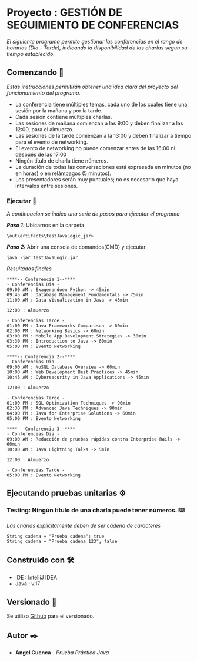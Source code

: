# Proyecto : GESTIÓN DE SEGUIMIENTO DE CONFERENCIAS

_El siguiente programa permite gestionar las conferencias en el rango de horarios (Dia - Tarde), indicando la disponibilidad de las charlas segun su tiempo establecido._

## Comenzando 🚀

_Estas instrucciones permitirán obtener una idea clara del proyecto del funcionamiento del programa._

* La conferencia tiene múltiples temas, cada uno de los cuales tiene una sesión por la mañana y por la tarde.
* Cada sesión contiene múltiples charlas.
* Las sesiones de mañana comienzan a las 9:00 y deben finalizar a las 12:00, para el almuerzo.
* Las sesiones de la tarde comienzan a la 13:00 y deben finalizar a tiempo para el evento de networking.
* El evento de networking no puede comenzar antes de las 16:00 ni después de las 17:00
* Ningún título de charla tiene números.
* La duración de todas las conversaciones está expresada en minutos (no en horas) o en relámpagos (5 minutos).
* Los presentadores serán muy puntuales; no es necesario que haya intervalos entre sesiones.


### Ejecutar 🔧

_A continuacion se indica una serie de pasos para ejecutar el programa_

_**Paso 1:**_ Ubicarnos en la carpeta

```
\out\artifacts\testJavaLogic_jar>
```

_**Paso 2:**_ Abrir una consola de comandos(CMD) y ejecutar

```
java -jar testJavaLogic.jar
```

_Resultados finales_

```
****-- Conferencia 1--****
- Conferencias Dia -
09:00 AM : Exagerandoen Python -> 45min
09:45 AM : Database Management Fundamentals -> 75min
11:00 AM : Data Visualization in Java -> 45min

12:00 : Almuerzo

- Conferencias Tarde -
01:00 PM : Java Frameworks Comparison -> 60min
02:00 PM : Networking Basics -> 60min
03:00 PM : Mobile App Development Strategies -> 30min
03:30 PM : Introduction to Java -> 60min
05:00 PM : Evento Networking

****-- Conferencia 2--****
- Conferencias Dia -
09:00 AM : NoSQL Database Overview -> 60min
10:00 AM : Web Development Best Practices -> 45min
10:45 AM : Cybersecurity in Java Applications -> 45min

12:00 : Almuerzo

- Conferencias Tarde -
01:00 PM : SQL Optimization Techniques -> 90min
02:30 PM : Advanced Java Techniques -> 90min
04:00 PM : Java for Enterprise Solutions -> 60min
05:00 PM : Evento Networking

****-- Conferencia 3--****
- Conferencias Dia -
09:00 AM : Redacción de pruebas rápidas contra Enterprise Rails -> 60min
10:00 AM : Java Lightning Talks -> 5min

12:00 : Almuerzo

- Conferencias Tarde -
05:00 PM : Evento Networking
```
## Ejecutando pruebas unitarias ⚙️

### Testing: Ningún título de una charla puede tener números. ⌨️

_Las charlas explícitamente deben de ser cadena de caracteres_

```
String cadena = "Prueba cadena"; true
String cadena = "Prueba cadena 123"; false
```

## Construido con 🛠️

* IDE : IntelliJ IDEA
* Java : v.17


## Versionado 📌

Se utilizo [Github](https://github.com) para el versionado. 

## Autor ✒️

* **Angel Cuenca** - *Prueba Práctica Java* 